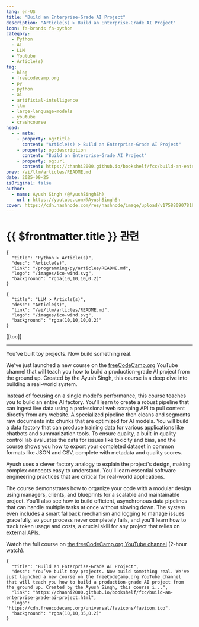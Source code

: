 ```yaml
---
lang: en-US
title: "Build an Enterprise-Grade AI Project"
description: "Article(s) > Build an Enterprise-Grade AI Project"
icon: fa-brands fa-python
category:
  - Python
  - AI
  - LLM
  - Youtube
  - Article(s)
tag:
  - blog
  - freecodecamp.org
  - py
  - python
  - ai
  - artificial-intelligence
  - llm
  - large-language-models
  - youtube
  - crashcourse
head:
  - - meta:
    - property: og:title
      content: "Article(s) > Build an Enterprise-Grade AI Project"
    - property: og:description
      content: "Build an Enterprise-Grade AI Project"
    - property: og:url
      content: https://chanhi2000.github.io/bookshelf/fcc/build-an-enterprise-grade-ai-project.html
prev: /ai/llm/articles/README.md
date: 2025-09-25
isOriginal: false
author:
  - name: Ayush Singh (@AyushSinghSh)
    url : https://youtube.com/@AyushSinghSh
cover: https://cdn.hashnode.com/res/hashnode/image/upload/v1758809078183/d59211ff-0429-40dc-8313-738889bb2884.jpeg
---
```


# {{ $frontmatter.title }} 관련

```component VPCard
{
  "title": "Python > Article(s)",
  "desc": "Article(s)",
  "link": "/programming/py/articles/README.md",
  "logo": "/images/ico-wind.svg",
  "background": "rgba(10,10,10,0.2)"
}
```

```component VPCard
{
  "title": "LLM > Article(s)",
  "desc": "Article(s)",
  "link": "/ai/llm/articles/README.md",
  "logo": "/images/ico-wind.svg",
  "background": "rgba(10,10,10,0.2)"
}
```

[[toc]]

---

<SiteInfo
  name="Build an Enterprise-Grade AI Project"
  desc="You’ve built toy projects. Now build something real. We've just launched a new course on the freeCodeCamp.org YouTube channel that will teach you how to build a production-grade AI project from the ground up. Created by the Ayush Singh, this course i..."
  url="https://freecodecamp.org/news/build-an-enterprise-grade-ai-project"
  logo="https://cdn.freecodecamp.org/universal/favicons/favicon.ico"
  preview="https://cdn.hashnode.com/res/hashnode/image/upload/v1758809078183/d59211ff-0429-40dc-8313-738889bb2884.jpeg"/>

You’ve built toy projects. Now build something real.

We've just launched a new course on the [<VPIcon icon="fa-brands fa-free-code-camp"/>freeCodeCamp.org](http://freeCodeCamp.org) YouTube channel that will teach you how to build a production-grade AI project from the ground up. Created by the Ayush Singh, this course is a deep dive into building a real-world system.

Instead of focusing on a single model's performance, this course teaches you to build an entire AI factory. You'll learn to create a robust pipeline that can ingest live data using a professional web scraping API to pull content directly from any website. A specialized pipeline then cleans and segments raw documents into chunks that are optimized for AI models. You will build a data factory that can produce training data for various applications like chatbots and summarization tools. To ensure quality, a built-in quality control lab evaluates the data for issues like toxicity and bias, and the course shows you how to export your completed dataset in common formats like JSON and CSV, complete with metadata and quality scores.

Ayush uses a clever factory analogy to explain the project's design, making complex concepts easy to understand. You'll learn essential software engineering practices that are critical for real-world applications.

The course demonstrates how to organize your code with a modular design using managers, clients, and blueprints for a scalable and maintainable project. You'll also see how to build efficient, asynchronous data pipelines that can handle multiple tasks at once without slowing down. The system even includes a smart fallback mechanism and logging to manage issues gracefully, so your process never completely fails, and you'll learn how to track token usage and costs, a crucial skill for any project that relies on external APIs.

Watch the full course on [<VPIcon icon="fa-brands fa-youtube"/>the freeCodeCamp.org YouTube channel](https://youtu.be/mvleESOUTRw) (2-hour watch).

<VidStack src="youtube/mvleESOUTRw" />

<!-- TODO: add ARTICLE CARD -->
```component VPCard
{
  "title": "Build an Enterprise-Grade AI Project",
  "desc": "You’ve built toy projects. Now build something real. We've just launched a new course on the freeCodeCamp.org YouTube channel that will teach you how to build a production-grade AI project from the ground up. Created by the Ayush Singh, this course i...",
  "link": "https://chanhi2000.github.io/bookshelf/fcc/build-an-enterprise-grade-ai-project.html",
  "logo": "https://cdn.freecodecamp.org/universal/favicons/favicon.ico",
  "background": "rgba(10,10,35,0.2)"
}
```
